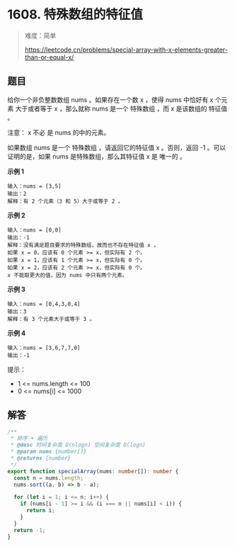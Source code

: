 # 1608. 特殊数组的特征值

> 难度：简单
>
> https://leetcode.cn/problems/special-array-with-x-elements-greater-than-or-equal-x/

## 题目

给你一个非负整数数组 nums 。如果存在一个数 x ，使得 nums 中恰好有 x 个元素 大于或者等于 x ，那么就称 nums 是一个 特殊数组 ，而 x 是该数组的 特征值 。

注意： x 不必 是 nums 的中的元素。

如果数组 nums 是一个 特殊数组 ，请返回它的特征值 x 。否则，返回 -1 。可以证明的是，如果 nums 是特殊数组，那么其特征值 x 是 唯一的 。

**示例 1**

```
输入：nums = [3,5]
输出：2
解释：有 2 个元素（3 和 5）大于或等于 2 。
```

**示例 2**

```
输入：nums = [0,0]
输出：-1
解释：没有满足题目要求的特殊数组，故而也不存在特征值 x 。
如果 x = 0，应该有 0 个元素 >= x，但实际有 2 个。
如果 x = 1，应该有 1 个元素 >= x，但实际有 0 个。
如果 x = 2，应该有 2 个元素 >= x，但实际有 0 个。
x 不能取更大的值，因为 nums 中只有两个元素。
```

**示例 3**

```
输入：nums = [0,4,3,0,4]
输出：3
解释：有 3 个元素大于或等于 3 。
```

**示例 4**

```
输入：nums = [3,6,7,7,0]
输出：-1
```

提示：

- 1 <= nums.length <= 100
- 0 <= nums[i] <= 1000

## 解答

```typescript
/**
 * 排序 + 遍历
 * @desc 时间复杂度 O(nlogn) 空间复杂度 O(logn)
 * @param nums {number[]}
 * @returns {number}
 */
export function specialArray(nums: number[]): number {
  const n = nums.length;
  nums.sort((a, b) => b - a);

  for (let i = 1; i <= n; i++) {
    if (nums[i - 1] >= i && (i === n || nums[i] < i)) {
      return i;
    }
  }
  return -1;
}
```
